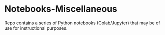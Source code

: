 # Notebooks-Miscellaneous
Repo contains a series of Python notebooks (Colab/Jupyter) that may be of use for instructional purposes.
